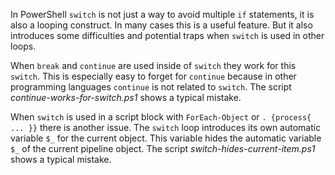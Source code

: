 
In PowerShell `switch` is not just a way to avoid multiple `if` statements, it
is also a looping construct. In many cases this is a useful feature. But it
also introduces some difficulties and potential traps when `switch` is used
in other loops.

When `break` and `continue` are used inside of `switch` they work for this
`switch`. This is especially easy to forget for `continue` because in other
programming languages `continue` is not related to `switch`. The script
*continue-works-for-switch.ps1* shows a typical mistake.

When `switch` is used in a script block with `ForEach-Object` or `. {process{
... }}` there is another issue. The `switch` loop introduces its own automatic
variable `$_` for the current object. This variable hides the automatic
variable `$_` of the current pipeline object. The script
*switch-hides-current-item.ps1* shows a typical mistake.
